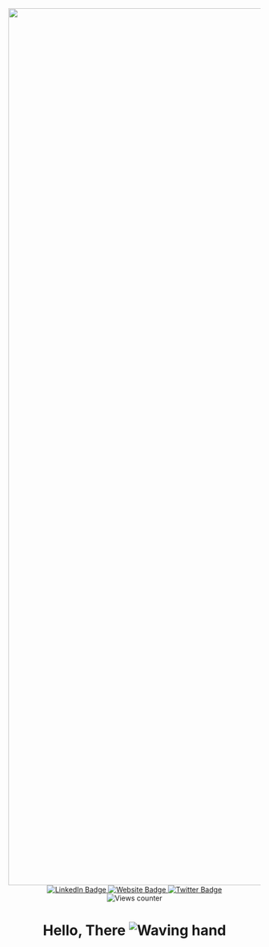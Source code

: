 <div id="header" align="center">
  <img src="https://media3.giphy.com/media/wZHlVEfXtXwuUNfI41/giphy.gif?cid=790b7611724db5681a34fa411a1a9fe6adca2e085781191b&rid=giphy.gif&ct=s" width="1750"/><br>
  <div id="badges">
    <a href="https://www.linkedin.com/in/luk%C3%A1%C5%A1-alois-zborn%C3%ADk-b2a541234/">
      <img src="https://img.shields.io/badge/LinkedIn-blue?style=for-the-badge&logo=linkedin&logoColor=white" alt="LinkedIn Badge"/>
    </a>
    <a href="https://lazbo.eu/">
      <img src="https://img.shields.io/badge/Website-green?style=for-the-badge&logo=firefox&logoColor=white" alt="Website Badge"/>
    </a>
    <a href="https://twitter.com/la_zbornik">
      <img src="https://img.shields.io/badge/Twitter-blue?style=for-the-badge&logo=twitter&logoColor=white" alt="Twitter Badge"/>
    </a>
  </div>
  <img src="https://komarev.com/ghpvc/?username=lazb0&style=flat-square&color=blue" alt="Views counter"/>
  <h1>Hello, There <img src="https://blog.joypixels.com/content/images/2019/06/waving_hand_sign_1024.gif" alt="Waving hand"/></h1>
</div>
